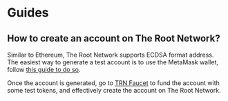 # Guides

## How to create an account on The Root Network?

Similar to Ethereum, The Root Network supports ECDSA format address. The easiest way to generate a test account is to use the MetaMask wallet, follow [this guide to do so](https://support.metamask.io/hc/en-us/articles/360015289452-How-to-create-an-additional-account-in-your-wallet).

Once the account is generated, go to [TRN Faucet](https://faucet.rootnet.cloud) to fund the account with some test tokens, and effectively create the account on The Root Network.
